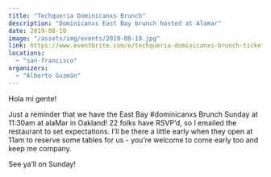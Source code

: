 ```yaml
---
title: "Techqueria Dominicanxs Brunch"
description: "Dominicanxs East Bay brunch hosted at Alamar"
date: 2019-08-19
image: "/assets/img/events/2019-08-19.jpg"
link: https://www.eventbrite.com/e/techqueria-dominicanxs-brunch-tickets-10502297655
locations:
  - "san-francisco"
organizers:
  - "Alberto Guzmán"
---
```


Hola mi gente!

Just a reminder that we have the East Bay #dominicanxs Brunch Sunday at 11:30am at alaMar in Oakland! 22 folks have RSVP’d, so I emailed the restaurant to set expectations. I’ll be there a little early when they open at 11am to reserve some tables for us - you’re welcome to come early too and keep me company.

See ya’ll on Sunday!
